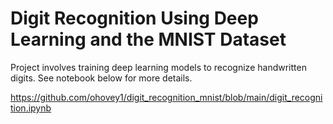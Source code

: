 # Digit Recognition Using Deep Learning and the MNIST Dataset

Project involves training deep learning models to recognize handwritten digits. See notebook below for more details.


https://github.com/ohovey1/digit_recognition_mnist/blob/main/digit_recognition.ipynb
